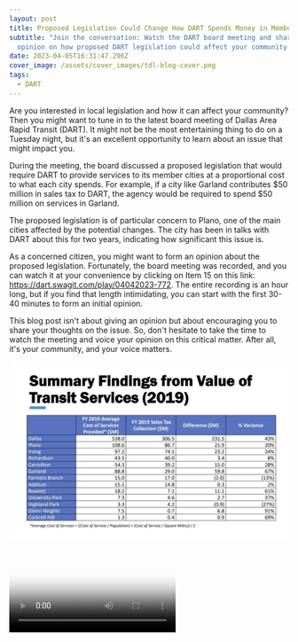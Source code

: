```yaml
---
layout: post
title: Proposed Legislation Could Change How DART Spends Money in Member Cities
subtitle: "Join the conversation: Watch the DART board meeting and share your
  opinion on how proposed DART legislation could affect your community."
date: 2023-04-05T16:31:47.296Z
cover_image: /assets/cover_images/tdl-blog-cover.png
tags:
  - DART
---
```

Are you interested in local legislation and how it can affect your community? Then you might want to tune in to the latest board meeting of Dallas Area Rapid Transit (DART). It might not be the most entertaining thing to do on a Tuesday night, but it's an excellent opportunity to learn about an issue that might impact you.

During the meeting, the board discussed a proposed legislation that would require DART to provide services to its member cities at a proportional cost to what each city spends. For example, if a city like Garland contributes $50 million in sales tax to DART, the agency would be required to spend $50 million on services in Garland.

The proposed legislation is of particular concern to Plano, one of the main cities affected by the potential changes. The city has been in talks with DART about this for two years, indicating how significant this issue is.

As a concerned citizen, you might want to form an opinion about the proposed legislation. Fortunately, the board meeting was recorded, and you can watch it at your convenience by clicking on Item 15 on this link: <https://dart.swagit.com/play/04042023-772>. The entire recording is an hour long, but if you find that length intimidating, you can start with the first 30-40 minutes to form an initial opinion.

This blog post isn't about giving an opinion but about encouraging you to share your thoughts on the issue. So, don't hesitate to take the time to watch the meeting and voice your opinion on this critical matter. After all, it's your community, and your voice matters.

![Table of summary findings from Value of Transit Services (2019)](/assets/cover_images/screenshot-2023-04-05-112318.png "Table of summary findings from Value of Transit Services (2019)")

<video id="player_html5_api" class="vjs-tech" autoplay="" preload="auto" data-setup="{&quot;persistTextTrackSettings&quot;: true }" tabindex="-1" poster="https://stills.swagit.com/stills/2023/04/05/04052023-518.480x360.jpg?r=2" src="blob:https://dart.swagit.com/78ebc728-39c4-4387-ba66-fb98e43346d5">
    <p class="vjs-no-js">
      To view this video please enable JavaScript, and consider upgrading to a web browser that
      <a href="http://videojs.com/html5-video-support/" target="_blank" class="vjs-hidden" hidden="hidden">supports HTML5 video</a>
    </p>
  </video>